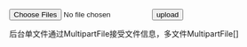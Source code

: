 <body>
<!--multiple 区别-->
<input id="file" type="file" multiple/>
<button id="upload" type="button">upload</button>
</body>
<script type="text/javascript">
    $('#upload').bind('click', function () {
        <!--多文件-->
        var formData = new FormData();
        var files = $('#file')[0].files;
        for (var i = 0; i < files.length; i++) {
            formData.append('files', files[i]);
        }
        <!--单文件-->
        var formData = new FormData();
        var file = $('#file')[0].files[0];
        formData.append('file', file);
        $.ajax({
            url: '/oss/upload.json',
            type: 'POST',
            cache: false,
            data: formData,
            processData: false,
            contentType: false,
        }).done(function (res) {
            alert(res.success)
        }).fail(function (res) {
        });
    })
</script>

后台单文件通过MultipartFile接受文件信息，多文件MultipartFile[]
